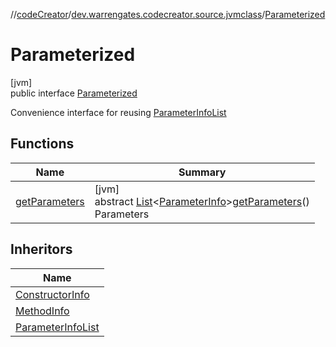 //[codeCreator](../../../index.md)/[dev.warrengates.codecreator.source.jvmclass](../index.md)/[Parameterized](index.md)

# Parameterized

[jvm]\
public interface [Parameterized](index.md)

Convenience interface for reusing [ParameterInfoList](../-parameter-info-list/index.md)

## Functions

| Name | Summary |
|---|---|
| [getParameters](get-parameters.md) | [jvm]<br>abstract [List](https://docs.oracle.com/javase/8/docs/api/java/util/List.html)&lt;[ParameterInfo](../-parameter-info/index.md)&gt;[getParameters](get-parameters.md)()<br>Parameters |

## Inheritors

| Name |
|---|
| [ConstructorInfo](../-constructor-info/index.md) |
| [MethodInfo](../-method-info/index.md) |
| [ParameterInfoList](../-parameter-info-list/index.md) |
